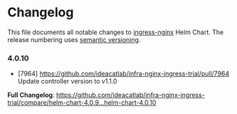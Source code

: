 # Changelog

This file documents all notable changes to [ingress-nginx](https://github.com/ideacatlab/infra-nginx-ingress-trial) Helm Chart. The release numbering uses [semantic versioning](http://semver.org).

### 4.0.10

* [7964] https://github.com/ideacatlab/infra-nginx-ingress-trial/pull/7964 Update controller version to v1.1.0

**Full Changelog**: https://github.com/ideacatlab/infra-nginx-ingress-trial/compare/helm-chart-4.0.9...helm-chart-4.0.10
